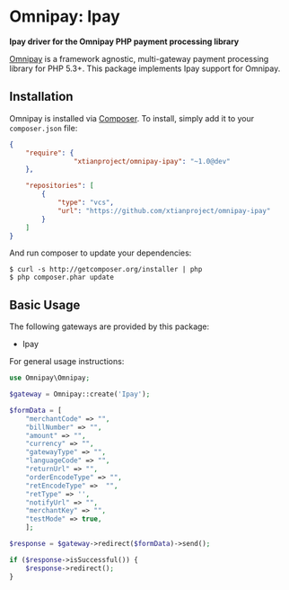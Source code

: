 # Omnipay: Ipay

**Ipay driver for the Omnipay PHP payment processing library**

[Omnipay](https://github.com/thephpleague/omnipay) is a framework agnostic, multi-gateway payment
processing library for PHP 5.3+. This package implements Ipay support for Omnipay.

## Installation

Omnipay is installed via [Composer](http://getcomposer.org/). To install, simply add it
to your `composer.json` file:

```json
{
    "require": {
                "xtianproject/omnipay-ipay": "~1.0@dev"
    },

    "repositories": [
        {
            "type": "vcs",
            "url": "https://github.com/xtianproject/omnipay-ipay"
        }
    ]
}
```

And run composer to update your dependencies:

    $ curl -s http://getcomposer.org/installer | php
    $ php composer.phar update

## Basic Usage

The following gateways are provided by this package:

* Ipay

For general usage instructions:

```php
use Omnipay\Omnipay;

$gateway = Omnipay::create('Ipay');

$formData = [
    "merchantCode" => "",
    "billNumber" => "",
    "amount" => "",
    "currency" => "",
    "gatewayType" => "",
    "languageCode" => "",
    "returnUrl" => "",
    "orderEncodeType" => "",
    "retEncodeType" =>  "",
    "retType" => '',
    "notifyUrl" => "",
    "merchantKey" => "",
    "testMode" => true,
    ];

$response = $gateway->redirect($formData)->send();

if ($response->isSuccessful()) {
    $response->redirect();
}
```
